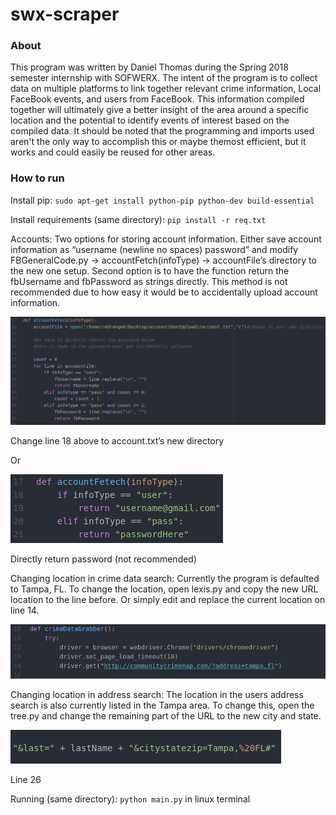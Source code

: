# swx-scraper

### About 
This program was written by Daniel Thomas during the Spring 2018 semester internship with SOFWERX. The intent of the program is to collect data on multiple platforms to link together relevant crime information, Local FaceBook events, and users from FaceBook. This information compiled together will ultimately give a better insight of the area around a specific location and the potential to identify events of interest based on the compiled data. It should be noted that the programming and imports used aren't the only way to accomplish this or maybe themost efficient, but it works and could easily be reused for other areas. 

### How to run 
Install pip:
`sudo apt-get install python-pip python-dev build-essential`

Install requirements (same directory):
`pip install -r req.txt`

Accounts:
Two options for storing account information. Either save account information as “username (newline no spaces) password” and modify FBGeneralCode.py -> accountFetch(infoType) -> accountFile’s directory to the new one setup. Second option is to have the function return the fbUsername and fbPassword as strings directly. This method is not recommended due to how easy it would be to accidentally upload account information.

![alt text](https://github.com/Daniel-R-Thomas/swx-scraper/blob/master/images/image5.png)

Change line 18 above to account.txt’s new directory

Or

![alt text](https://github.com/Daniel-R-Thomas/swx-scraper/blob/master/images/image9.png)

Directly return password (not recommended) 

Changing location in crime data search:
Currently the program is defaulted to Tampa, FL. To change the location, open lexis.py and copy the new URL location to the line before. Or simply edit and replace the current location on line 14.

![alt text](https://github.com/Daniel-R-Thomas/swx-scraper/blob/master/images/image3.png)

Changing location in address search:
The location in the users address search is also currently listed in the Tampa area. To change this, open the tree.py and change the remaining part of the URL to the new city and state.

![alt text](https://github.com/Daniel-R-Thomas/swx-scraper/blob/master/images/image6.png)

Line 26

Running (same directory):
`python main.py` in linux terminal


